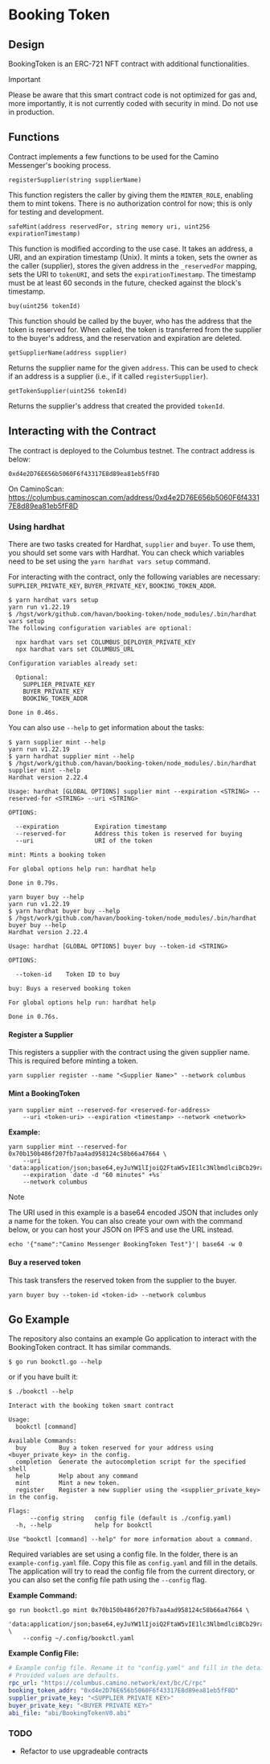 # Booking Token

## Design

BookingToken is an ERC-721 NFT contract with additional functionalities.

> [!IMPORTANT]
> Please be aware that this smart contract code is not optimized for gas and, more importantly, it is not currently coded with security in mind. Do not use in production.

## Functions

Contract implements a few functions to be used for the Camino Messenger's booking process.

```solidity
registerSupplier(string supplierName)
```

This function registers the caller by giving them the `MINTER_ROLE`, enabling them to mint tokens. There is no authorization control for now; this is only for testing and development.

```solidity
safeMint(address reservedFor, string memory uri, uint256 expirationTimestamp)
```

This function is modified according to the use case. It takes an address, a URI, and an expiration timestamp (Unix). It mints a token, sets the owner as the caller (supplier), stores the given address in the `_reservedFor` mapping, sets the URI to `tokenURI`, and sets the `expirationTimestamp`. The timestamp must be at least 60 seconds in the future, checked against the block's timestamp.

```solidity
buy(uint256 tokenId)
```

This function should be called by the buyer, who has the address that the token is reserved for. When called, the token is transferred from the supplier to the buyer's address, and the reservation and expiration are deleted.

```solidity
getSupplierName(address supplier)
```

Returns the supplier name for the given `address`. This can be used to check if an address is a supplier (i.e., if it called `registerSupplier`).

```solidity
getTokenSupplier(uint256 tokenId)
```

Returns the supplier's address that created the provided `tokenId`.

## Interacting with the Contract

The contract is deployed to the Columbus testnet. The contract address is below:

```
0xd4e2D76E656b5060F6f43317E8d89ea81eb5fF8D
```

On CaminoScan: https://columbus.caminoscan.com/address/0xd4e2D76E656b5060F6f43317E8d89ea81eb5fF8D

### Using hardhat

There are two tasks created for Hardhat, `supplier` and `buyer`. To use them, you should set some vars with Hardhat. You can check which variables need to be set using the `yarn hardhat vars setup` command.

For interacting with the contract, only the following variables are necessary: `SUPPLIER_PRIVATE_KEY`, `BUYER_PRIVATE_KEY`, `BOOKING_TOKEN_ADDR`.

```
$ yarn hardhat vars setup
yarn run v1.22.19
$ /hgst/work/github.com/havan/booking-token/node_modules/.bin/hardhat vars setup
The following configuration variables are optional:

  npx hardhat vars set COLUMBUS_DEPLOYER_PRIVATE_KEY
  npx hardhat vars set COLUMBUS_URL

Configuration variables already set:

  Optional:
    SUPPLIER_PRIVATE_KEY
    BUYER_PRIVATE_KEY
    BOOKING_TOKEN_ADDR

Done in 0.46s.
```

You can also use `--help` to get information about the tasks:

```
$ yarn supplier mint --help
yarn run v1.22.19
$ yarn hardhat supplier mint --help
$ /hgst/work/github.com/havan/booking-token/node_modules/.bin/hardhat supplier mint --help
Hardhat version 2.22.4

Usage: hardhat [GLOBAL OPTIONS] supplier mint --expiration <STRING> --reserved-for <STRING> --uri <STRING>

OPTIONS:

  --expiration          Expiration timestamp
  --reserved-for        Address this token is reserved for buying
  --uri                 URI of the token

mint: Mints a booking token

For global options help run: hardhat help

Done in 0.79s.
```

```
yarn buyer buy --help
yarn run v1.22.19
$ yarn hardhat buyer buy --help
$ /hgst/work/github.com/havan/booking-token/node_modules/.bin/hardhat buyer buy --help
Hardhat version 2.22.4

Usage: hardhat [GLOBAL OPTIONS] buyer buy --token-id <STRING>

OPTIONS:

  --token-id    Token ID to buy

buy: Buys a reserved booking token

For global options help run: hardhat help

Done in 0.76s.
```

#### Register a Supplier

This registers a supplier with the contract using the given supplier name. This is required before minting a token.

```
yarn supplier register --name "<Supplier Name>" --network columbus
```

#### Mint a BookingToken

```
yarn supplier mint --reserved-for <reserved-for-address>
    --uri <token-uri> --expiration <timestamp> --network <network>
```

**Example:**

```
yarn supplier mint --reserved-for 0x70b150b486f207fb7aa4ad958124c58b66a47664 \
    --uri 'data:application/json;base64,eyJuYW1lIjoiQ2FtaW5vIE1lc3NlbmdlciBCb29raW5nVG9rZW4gVGVzdCJ9Cg=='
    --expiration `date -d "60 minutes" +%s`
    --network columbus
```

> [!NOTE]
> The URI used in this example is a base64 encoded JSON that includes only a name for the token. You can also create your own with the command below, or you can host your JSON on IPFS and use the URL instead.
>
> ```
> echo '{"name":"Camino Messenger BookingToken Test"}'| base64 -w 0
> ```

#### Buy a reserved token

This task transfers the reserved token from the supplier to the buyer.

```
yarn buyer buy --token-id <token-id> --network columbus
```

## Go Example

The repository also contains an example Go application to interact with the BookingToken contract. It has similar commands.

```
$ go run bookctl.go --help
```

or if you have built it:

```
$ ./bookctl --help
```

```
Interact with the booking token smart contract

Usage:
  bookctl [command]

Available Commands:
  buy         Buy a token reserved for your address using <buyer_private_key> in the config.
  completion  Generate the autocompletion script for the specified shell
  help        Help about any command
  mint        Mint a new token.
  register    Register a new supplier using the <supplier_private_key> in the config.

Flags:
      --config string   config file (default is ./config.yaml)
  -h, --help            help for bookctl

Use "bookctl [command] --help" for more information about a command.
```

Required variables are set using a config file. In the folder, there is an `example-config.yaml` file. Copy this file as `config.yaml` and fill in the details. The application will try to read the config file from the current directory, or you can also set the config file path using the `--config` flag.

**Example Command:**

```
go run bookctl.go mint 0x70b150b486f207fb7aa4ad958124c58b66a47664 \
    'data:application/json;base64,eyJuYW1lIjoiQ2FtaW5vIE1lc3NlbmdlciBCb29raW5nVG9rZW4gVGVzdCJ9Cg==' \
    --config ~/.config/bookctl.yaml
```

**Example Config File:**

```yaml
# Example config file. Rename it to "config.yaml" and fill in the details.
# Provided values are defaults.
rpc_url: "https://columbus.camino.network/ext/bc/C/rpc"
booking_token_addr: "0xd4e2D76E656b5060F6f43317E8d89ea81eb5fF8D"
supplier_private_key: "<SUPPLIER PRIVATE KEY>"
buyer_private_key: "<BUYER PRIVATE KEY>"
abi_file: "abi/BookingTokenV0.abi"
```

### TODO

- Refactor to use upgradeable contracts
